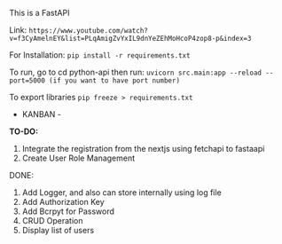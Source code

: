 This is a FastAPI

Link:
`
https://www.youtube.com/watch?v=f3CyAmelnEY&list=PLqAmigZvYxIL9dnYeZEhMoHcoP4zop8-p&index=3
`

For Installation:
`
pip install -r requirements.txt
`

To run, go to cd python-api then run:
`
uvicorn src.main:app --reload --port=5000 (if you want to have port number)
`

To export libraries
`
pip freeze > requirements.txt
`

- KANBAN -

**TO-DO:**
1. Integrate the registration from the nextjs using fetchapi to fastaapi
2. Create User Role Management

DONE:

1. Add Logger, and also can store internally using log file
2. Add Authorization Key
3. Add Bcrpyt for Password
4. CRUD Operation
5. Display list of users

